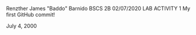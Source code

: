 Renzther James "Baddo" Barnido
BSCS 2B
02/07/2020
LAB ACTIVITY 1
My first GitHub commit!

July 4, 2000